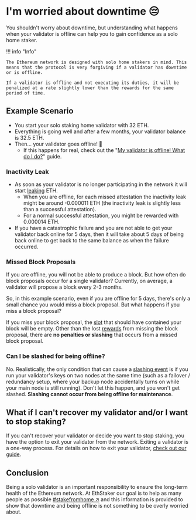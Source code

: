 # I'm worried about downtime 😔

You shouldn't worry about downtime, but understanding what happens when your validator is offline can help you to gain confidence as a solo home staker.

!!! info "Info"

    The Ethereum network is designed with solo home stakers in mind. This means that the protocol is very forgiving if a validator has downtime or is offline.

    If a validator is offline and not executing its duties, it will be penalized at a rate slightly lower than the rewards for the same period of time.


## Example Scenario

* You start your solo staking home validator with 32 ETH.
* Everything is going well and after a few months, your validator balance is 32.5 ETH.
* Then... your validator goes offline! 🚨
  * If this happens for real, check out the "[My validator is offline! What do I do?](../../help/validator-offline)" guide.

### Inactivity Leak

* As soon as your validator is no longer participating in the network it will start [leaking](../../staking-glossary#inactivity-leak) ETH.
  * When you are offline, for each missed attestation the inactivity leak might be around -0.000011 ETH (the inactivity leak is slightly less than a successful attestation).
  * For a normal successful attestation, you might be rewarded with 0.000014 ETH.
* If you have a catastrophic failure and you are not able to get your validator back online for 5 days, then it will take about 5 days of being back online to get back to the same balance as when the failure occurred.

### Missed Block Proposals

If you are offline, you will not be able to produce a block. But how often do block proposals occur for a single validator? Currently, on average, a validator will propose a block every 2-3 months.

So, in this example scenario, even if you are offline for 5 days, there's only a small chance you would miss a block proposal. But what happens if you miss a block proposal?

If you miss your block proposal, the [slot](https://github.com/Buttaa/ethstaker/blob/main/help/staking-glossary#slot) that should have contained your block will be empty. Other than the lost [rewards](https://github.com/Buttaa/ethstaker/blob/main/help/rewards/chain-rewards) from missing the block proposal, there are **no penalties or slashing** that occurs from a missed block proposal.

### Can I be slashed for being offline?

No. Realistically, the only condition that can cause a [slashing event](https://github.com/Buttaa/ethstaker/blob/main/help/staking-glossary#slashable-offenses) is if you run your validator's keys on two nodes at the same time (such as a failover / redundancy setup, where your backup node accidentally turns on while your main node is still running). Don't let this happen, and you won't get slashed. **Slashing cannot occur from being offline for maintenance**.

## What if I can't recover my validator and/or I want to stop staking?

If you can't recover your validator or decide you want to stop staking, you have the option to exit your validator from the network. Exiting a validator is a one-way process. For details on how to exit your validator, [check out our guide](../../tutorials/how-to-exit-a-validator).

## Conclusion

Being a solo validator is an important responsibility to ensure the long-term health of the Ethereum network. At EthStaker our goal is to help as many people as possible [#stakefromhome ↗](https://twitter.com/search?q=%23stakefromhome) and this information is provided to show that downtime and being offline is not something to be overly worried about.
